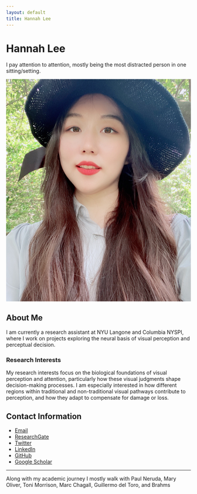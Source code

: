 ```yaml
---
layout: default
title: Hannah Lee
---
```


# Hannah Lee
I pay attention to attention, mostly being the most distracted person in one sitting/setting.

![Profile Photo](./Github_Profilephoto.jpg) <!-- Updated link to match the uploaded file -->

## About Me

I am currently a research assistant at NYU Langone and Columbia NYSPI, where I work on projects exploring the neural basis of visual perception and perceptual decision.

### Research Interests

My research interests focus on the biological foundations of visual perception and attention, particularly how these visual judgments shape decision-making processes. I am especially interested in how different regions within traditional and non-traditional visual pathways contribute to perception, and how they adapt to compensate for damage or loss.

## Contact Information

- <i class="fa-solid fa-envelope"></i> [Email](mailto:hl4693@nyu.edu)
- <i class="fa-brands fa-researchgate"></i> [ResearchGate](https://www.researchgate.net/profile/Hyun-Seo-Lee-3)
- <i class="fa-brands fa-twitter"></i> [Twitter](#)
- <i class="fa-brands fa-linkedin"></i> [LinkedIn](https://www.linkedin.com/in/hannah-lee-742711287/)
- <i class="fa-brands fa-github"></i> [GitHub](https://github.com/HANNAH-LEE-LY)
- <i class="fa-solid fa-graduation-cap"></i> [Google Scholar](https://scholar.google.com/citations?hl=en&user=nXO2LRAAAAAJ)


---

Along with my academic journey I mostly walk with Paul Neruda, Mary Oliver, Toni Morrison, Marc Chagall, Guillermo del Toro, and Brahms
